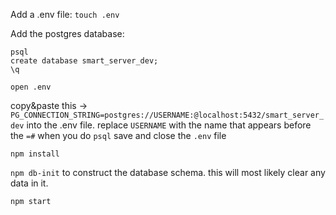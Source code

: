 Add a .env file:
```touch .env```


Add the postgres database:
```
psql
create database smart_server_dev;
\q

open .env
```
copy&paste this -> ```PG_CONNECTION_STRING=postgres://USERNAME:@localhost:5432/smart_server_dev```
into the .env file. replace ```USERNAME``` with the name that appears before the ```=#``` when you do ```psql```
save and close the ```.env``` file

```npm install```

```npm db-init``` to construct the database schema. this will most likely clear any data in it.

```npm start```